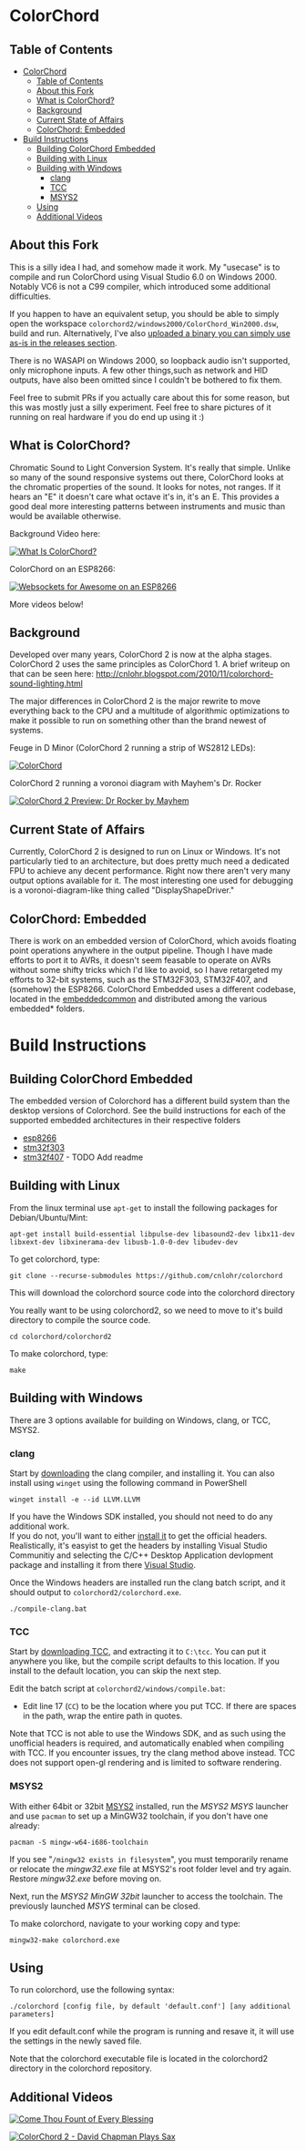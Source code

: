 ColorChord
==========

Table of Contents
-----------------

- [ColorChord](#colorchord)
  - [Table of Contents](#table-of-contents)
  - [About this Fork](#about-this-fork)
  - [What is ColorChord?](#what-is-colorchord)
  - [Background](#background)
  - [Current State of Affairs](#current-state-of-affairs)
  - [ColorChord: Embedded](#colorchord-embedded)
- [Build Instructions](#build-instructions)
  - [Building ColorChord Embedded](#building-colorchord-embedded)
  - [Building with Linux](#building-with-linux)
  - [Building with Windows](#building-with-windows)
    - [clang](#clang)
    - [TCC](#tcc)
    - [MSYS2](#msys2)
  - [Using](#using)
  - [Additional Videos](#additional-videos)

About this Fork
---------------
This is a silly idea I had, and somehow made it work. My "usecase" is to compile and run ColorChord using Visual Studio 6.0 on Windows 2000. Notably VC6 is not a C99 compiler, which introduced some additional difficulties.

If you happen to have an equivalent setup, you should be able to simply open the workspace `colorchord2/windows2000/ColorChord_Win2000.dsw`, build and run. Alternatively, I've also [uploaded a binary you can simply use as-is in the releases section](https://github.com/CaiB/colorchord_win2000/releases).

There is no WASAPI on Windows 2000, so loopback audio isn't supported, only microphone inputs. A few other things,such as network and HID outputs, have also been omitted since I couldn't be bothered to fix them.

Feel free to submit PRs if you actually care about this for some reason, but this was mostly just a silly experiment. Feel free to share pictures of it running on real hardware if you do end up using it :)

What is ColorChord?
-------------------

Chromatic Sound to Light Conversion System.  It's really that simple.  Unlike so many of the sound responsive systems out there, ColorChord looks at the chromatic properties of the sound.  It looks for notes, not ranges.  If it hears an "E" it doesn't care what octave it's in, it's an E.  This provides a good deal more interesting patterns between instruments and music than would be available otherwise.

Background Video here:

[![What Is ColorChord?](https://img.youtube.com/vi/qE3zEM8qM00/0.jpg)](https://www.youtube.com/watch?v=qE3zEM8qM00)

ColorChord on an ESP8266:

[![Websockets for Awesome on an ESP8266](https://img.youtube.com/vi/8ISbmQTbjDI/0.jpg)](https://www.youtube.com/watch?v=8ISbmQTbjDI)

More videos below!

Background
----------

Developed over many years, ColorChord 2 is now at the alpha stages.  ColorChord 2 uses the same principles as ColorChord 1.  A brief writeup on that can be seen here: http://cnlohr.blogspot.com/2010/11/colorchord-sound-lighting.html

The major differences in ColorChord 2 is the major rewrite to move everything back to the CPU and a multitude of algorithmic optimizations to make it possible to run on something other than the brand newest of systems.

Feuge in D Minor (ColorChord 2 running a strip of WS2812 LEDs):

[![ColorChord](https://img.youtube.com/vi/s8qWqYTpCN4/0.jpg)](https://www.youtube.com/watch?v=s8qWqYTpCN4)

ColorChord 2 running a voronoi diagram with Mayhem's Dr. Rocker

[![ColorChord 2 Preview: Dr Rocker by Mayhem](https://img.youtube.com/vi/UI4eqOP2AU0/0.jpg)](https://www.youtube.com/watch?v=UI4eqOP2AU0)


Current State of Affairs
------------------------

Currently, ColorChord 2 is designed to run on Linux or Windows.  It's not particularly tied to an architecture, but does pretty much need a dedicated FPU to achieve any decent performance.  Right now there aren't very many output options available for it.  The most interesting one used for debugging is a voronoi-diagram-like thing called "DisplayShapeDriver."

ColorChord: Embedded
--------------------

There is work on an embedded version of ColorChord, which avoids floating point operations anywhere in the output pipeline.  Though I have made efforts to port it to AVRs, it doesn't seem feasable to operate on AVRs without some shifty tricks which I'd like to avoid, so I have retargeted my efforts to 32-bit systems, such as the STM32F303, STM32F407, and (somehow) the ESP8266.  ColorChord Embedded uses a different codebase, located in the [embeddedcommon](/embeddedcommon) and distributed among the various embedded* folders.

Build Instructions
==================

Building ColorChord Embedded
----------------------------

The embedded version of Colorchord has a different build system than the desktop versions of Colorchord. See the build instructions for each of the supported embedded architectures in their respective folders

- [esp8266](embedded8266/README.md#build-instructions)
- [stm32f303](embeddedstm32f303/README.md)
- [stm32f407](embeddedstm32f407/) - TODO Add readme

Building with Linux
-----------------
From the linux terminal use `apt-get` to install the following packages for Debian/Ubuntu/Mint:
```
apt-get install build-essential libpulse-dev libasound2-dev libx11-dev libxext-dev libxinerama-dev libusb-1.0-0-dev libudev-dev
```

To get colorchord, type:

```
git clone --recurse-submodules https://github.com/cnlohr/colorchord
```
This will download the colorchord source code into the colorchord directory

You really want to be using colorchord2, so we need to move to it's build directory to compile the source code.
```
cd colorchord/colorchord2
```
To make colorchord, type:

```
make
```
Building with Windows
-------------------

There are 3 options available for building on Windows, clang, or TCC, MSYS2.
### clang
Start by [downloading](https://clang.llvm.org/) the clang compiler, and installing it.
You can also install using `winget` using the following command in PowerShell
```
winget install -e --id LLVM.LLVM
```

If you have the Windows SDK installed, you should not need to do any additional work.  
If you do not, you'll want to either [install it](https://developer.microsoft.com/en-US/windows/downloads/windows-11-sdk/) to get the official headers. Realistically, it's easyist to get the headers by installing Visual Studio Communitiy and selecting the C/C++ Desktop Application devlopment package and installing it from there [Visual Studio](https://visualstudio.microsoft.com/).

Once the Windows headers are installed run the clang batch script, and it should output to `colorchord2/colorchord.exe`.
```
./compile-clang.bat
```

### TCC
Start by [downloading TCC](http://savannah.nongnu.org/projects/tinycc/), and extracting it to `C:\tcc`.
You can put it anywhere you like, but the compile script defaults to this location. If you install 
to the default location, you can skip the next step.

Edit the batch script at `colorchord2/windows/compile.bat`:
- Edit line 17 (`CC`) to be the location where you put TCC. If there are spaces in the path, wrap the entire path in quotes.

Note that TCC is not able to use the Windows SDK, and as such using the unofficial headers is required, and automatically enabled when compiling with TCC. If you encounter issues, try the clang method above instead. TCC does not support open-gl rendering and is limited to software rendering.

### MSYS2
With either 64bit or 32bit [MSYS2](https://msys2.github.io/) installed, run the _MSYS2 MSYS_ launcher and use `pacman` to set up a MinGW32 toolchain, if you don't have one already:
```
pacman -S mingw-w64-i686-toolchain
```
If you see "`/mingw32 exists in filesystem`", you must temporarily rename or relocate the _mingw32.exe_ file at MSYS2's root folder level and try again. Restore _mingw32.exe_ before moving on.

Next, run the _MSYS2 MinGW 32bit_ launcher to access the toolchain. The previously launched _MSYS_ terminal can be closed.

To make colorchord, navigate to your working copy and type:
```
mingw32-make colorchord.exe
```

Using
-----

To run colorchord, use the following syntax:

```
./colorchord [config file, by default 'default.conf'] [any additional parameters]
```

If you edit default.conf while the program is running and resave it, it will use the settings in the newly saved file.

Note that the colorchord executable file is located in the colorchord2 directory in the colorchord repository. 

Additional Videos
-----------------

[![Come Thou Fount of Every Blessing](https://img.youtube.com/vi/aaB4Afyh5z0/0.jpg)](https://www.youtube.com/watch?v=aaB4Afyh5z0)

[![ColorChord 2 - David Chapman Plays Sax](https://img.youtube.com/vi/DYoK4cZoZ_0/0.jpg)](https://www.youtube.com/watch?v=DYoK4cZoZ_0)


